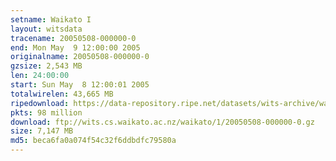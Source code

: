 ```yaml
---
setname: Waikato I
layout: witsdata
tracename: 20050508-000000-0
end: Mon May  9 12:00:00 2005
originalname: 20050508-000000-0
gzsize: 2,543 MB
len: 24:00:00
start: Sun May  8 12:00:01 2005
totalwirelen: 43,665 MB
ripedownload: https://data-repository.ripe.net/datasets/wits-archive/waikato/1/20050508-000000-0.gz
pkts: 98 million
download: ftp://wits.cs.waikato.ac.nz/waikato/1/20050508-000000-0.gz
size: 7,147 MB
md5: beca6fa0a074f54c32f6ddbdfc79580a
---
```

